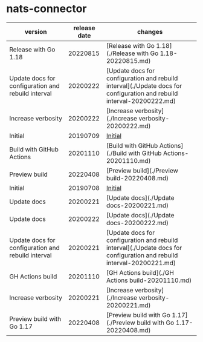 # nats-connector	


|version|release date|changes|
|---|---|---|
|Release with Go 1.18|20220815|[Release with Go 1.18](./Release with Go 1.18-20220815.md)|
|Update docs for configuration and rebuild interval|20200222|[Update docs for configuration and rebuild interval](./Update docs for configuration and rebuild interval-20200222.md)|
|Increase verbosity|20200222|[Increase verbosity](./Increase verbosity-20200222.md)|
|Initial|20190709|[Initial](./Initial-20190709.md)|
|Build with GitHub Actions|20201110|[Build with GitHub Actions](./Build with GitHub Actions-20201110.md)|
|Preview build|20220408|[Preview build](./Preview build-20220408.md)|
|Initial|20190708|[Initial](./Initial-20190708.md)|
|Update docs|20200221|[Update docs](./Update docs-20200221.md)|
|Update docs|20200222|[Update docs](./Update docs-20200222.md)|
|Update docs for configuration and rebuild interval|20200221|[Update docs for configuration and rebuild interval](./Update docs for configuration and rebuild interval-20200221.md)|
|GH Actions build|20201110|[GH Actions build](./GH Actions build-20201110.md)|
|Increase verbosity|20200221|[Increase verbosity](./Increase verbosity-20200221.md)|
|Preview build with Go 1.17|20220408|[Preview build with Go 1.17](./Preview build with Go 1.17-20220408.md)|
